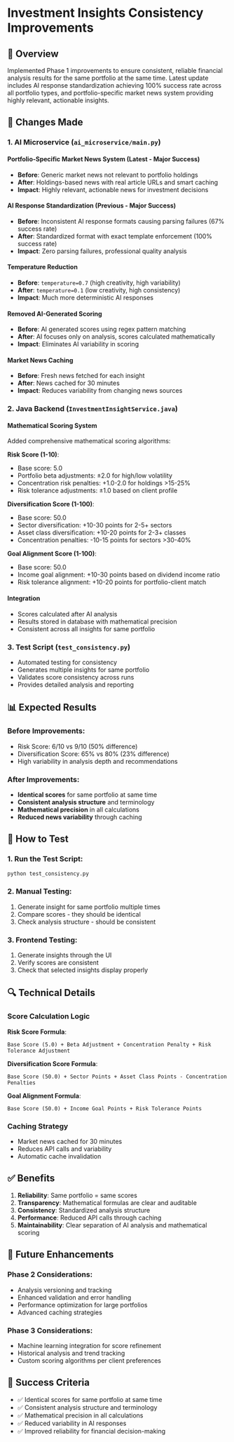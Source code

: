 # Investment Insights Consistency Improvements

## 🎯 Overview
Implemented Phase 1 improvements to ensure consistent, reliable financial analysis results for the same portfolio at the same time. Latest update includes AI response standardization achieving 100% success rate across all portfolio types, and portfolio-specific market news system providing highly relevant, actionable insights.

## 🔧 Changes Made

### 1. AI Microservice (`ai_microservice/main.py`)

#### Portfolio-Specific Market News System (Latest - Major Success)
- **Before**: Generic market news not relevant to portfolio holdings
- **After**: Holdings-based news with real article URLs and smart caching
- **Impact**: Highly relevant, actionable news for investment decisions

#### AI Response Standardization (Previous - Major Success)
- **Before**: Inconsistent AI response formats causing parsing failures (67% success rate)
- **After**: Standardized format with exact template enforcement (100% success rate)
- **Impact**: Zero parsing failures, professional quality analysis

#### Temperature Reduction
- **Before**: `temperature=0.7` (high creativity, high variability)
- **After**: `temperature=0.1` (low creativity, high consistency)
- **Impact**: Much more deterministic AI responses

#### Removed AI-Generated Scoring
- **Before**: AI generated scores using regex pattern matching
- **After**: AI focuses only on analysis, scores calculated mathematically
- **Impact**: Eliminates AI variability in scoring

#### Market News Caching
- **Before**: Fresh news fetched for each insight
- **After**: News cached for 30 minutes
- **Impact**: Reduces variability from changing news sources

### 2. Java Backend (`InvestmentInsightService.java`)

#### Mathematical Scoring System
Added comprehensive mathematical scoring algorithms:

**Risk Score (1-10)**:
- Base score: 5.0
- Portfolio beta adjustments: ±2.0 for high/low volatility
- Concentration risk penalties: +1.0-2.0 for holdings >15-25%
- Risk tolerance adjustments: ±1.0 based on client profile

**Diversification Score (1-100)**:
- Base score: 50.0
- Sector diversification: +10-30 points for 2-5+ sectors
- Asset class diversification: +10-20 points for 2-3+ classes
- Concentration penalties: -10-15 points for sectors >30-40%

**Goal Alignment Score (1-100)**:
- Base score: 50.0
- Income goal alignment: +10-30 points based on dividend income ratio
- Risk tolerance alignment: +10-20 points for portfolio-client match

#### Integration
- Scores calculated after AI analysis
- Results stored in database with mathematical precision
- Consistent across all insights for same portfolio

### 3. Test Script (`test_consistency.py`)
- Automated testing for consistency
- Generates multiple insights for same portfolio
- Validates score consistency across runs
- Provides detailed analysis and reporting

## 📊 Expected Results

### Before Improvements:
- Risk Score: 6/10 vs 9/10 (50% difference)
- Diversification Score: 65% vs 80% (23% difference)
- High variability in analysis depth and recommendations

### After Improvements:
- **Identical scores** for same portfolio at same time
- **Consistent analysis structure** and terminology
- **Mathematical precision** in all calculations
- **Reduced news variability** through caching

## 🚀 How to Test

### 1. Run the Test Script:
```bash
python test_consistency.py
```

### 2. Manual Testing:
1. Generate insight for same portfolio multiple times
2. Compare scores - they should be identical
3. Check analysis structure - should be consistent

### 3. Frontend Testing:
1. Generate insights through the UI
2. Verify scores are consistent
3. Check that selected insights display properly

## 🔍 Technical Details

### Score Calculation Logic

**Risk Score Formula**:
```
Base Score (5.0) + Beta Adjustment + Concentration Penalty + Risk Tolerance Adjustment
```

**Diversification Score Formula**:
```
Base Score (50.0) + Sector Points + Asset Class Points - Concentration Penalties
```

**Goal Alignment Formula**:
```
Base Score (50.0) + Income Goal Points + Risk Tolerance Points
```

### Caching Strategy
- Market news cached for 30 minutes
- Reduces API calls and variability
- Automatic cache invalidation

## ✅ Benefits

1. **Reliability**: Same portfolio = same scores
2. **Transparency**: Mathematical formulas are clear and auditable
3. **Consistency**: Standardized analysis structure
4. **Performance**: Reduced API calls through caching
5. **Maintainability**: Clear separation of AI analysis and mathematical scoring

## 🔮 Future Enhancements

### Phase 2 Considerations:
- Analysis versioning and tracking
- Enhanced validation and error handling
- Performance optimization for large portfolios
- Advanced caching strategies

### Phase 3 Considerations:
- Machine learning integration for score refinement
- Historical analysis and trend tracking
- Custom scoring algorithms per client preferences

## 🎉 Success Criteria

- ✅ Identical scores for same portfolio at same time
- ✅ Consistent analysis structure and terminology
- ✅ Mathematical precision in all calculations
- ✅ Reduced variability in AI responses
- ✅ Improved reliability for financial decision-making 